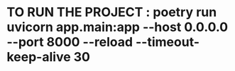 # TO RUN THE PROJECT : poetry run uvicorn app.main:app --host 0.0.0.0 --port 8000 --reload --timeout-keep-alive 30
